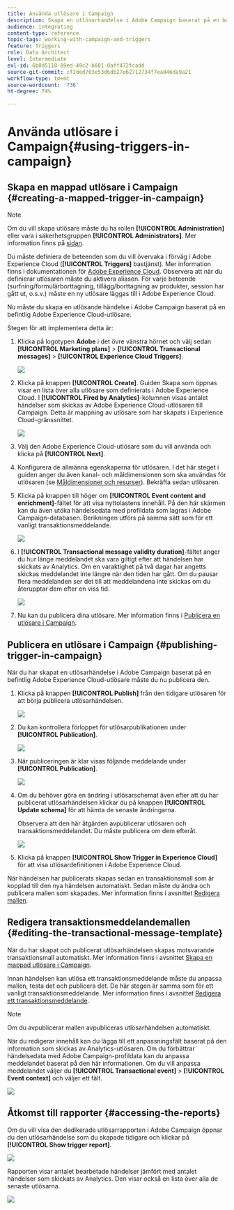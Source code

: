 ```yaml
---
title: Använda utlösare i Campaign
description: Skapa en utlösarhändelse i Adobe Campaign baserat på en befintlig Adobe Experience Cloud-utlösare.
audience: integrating
content-type: reference
topic-tags: working-with-campaign-and-triggers
feature: Triggers
role: Data Architect
level: Intermediate
exl-id: 6b8d5118-89ed-49c2-b601-0aff472fcadd
source-git-commit: cf2ded703e53d6db27e62712734f7ea846da9a21
workflow-type: tm+mt
source-wordcount: '736'
ht-degree: 74%

---
```


# Använda utlösare i Campaign{#using-triggers-in-campaign}

## Skapa en mappad utlösare i Campaign {#creating-a-mapped-trigger-in-campaign}

>[!NOTE]
>
>Om du vill skapa utlösare måste du ha rollen **[!UICONTROL Administration]** eller vara i säkerhetsgruppen **[!UICONTROL Administrators]**. Mer information finns på [sidan](../../administration/using/list-of-roles.md).

Du måste definiera de beteenden som du vill övervaka i förväg i Adobe Experience Cloud (**[!UICONTROL Triggers]** bastjänst). Mer information finns i dokumentationen för [Adobe Experience Cloud](https://experienceleague.adobe.com/docs/experience-cloud/triggers/create.html). Observera att när du definierar utlösaren måste du aktivera aliasen. För varje beteende (surfning/formulärborttagning, tillägg/borttagning av produkter, session har gått ut, o.s.v.) måste en ny utlösare läggas till i Adobe Experience Cloud.

Nu måste du skapa en utlösande händelse i Adobe Campaign baserat på en befintlig Adobe Experience Cloud-utlösare.

Stegen för att implementera detta är:

1. Klicka på logotypen **Adobe** i det övre vänstra hörnet och välj sedan **[!UICONTROL Marketing plans]** > **[!UICONTROL Transactional messages]** > **[!UICONTROL Experience Cloud Triggers]**.

   ![](assets/remarketing_1.png)

1. Klicka på knappen **[!UICONTROL Create]**. Guiden Skapa som öppnas visar en lista över alla utlösare som definierats i Adobe Experience Cloud. I **[!UICONTROL Fired by Analytics]**-kolumnen visas antalet händelser som skickas av Adobe Experience Cloud-utlösaren till Campaign. Detta är mappning av utlösare som har skapats i Experience Cloud-gränssnittet.

   ![](assets/remarketing_2.png)

1. Välj den Adobe Experience Cloud-utlösare som du vill använda och klicka på **[!UICONTROL Next]**.
1. Konfigurera de allmänna egenskaperna för utlösaren. I det här steget i guiden anger du även kanal- och måldimensionen som ska användas för utlösaren (se [Måldimensioner och resurser](../../automating/using/query.md#targeting-dimensions-and-resources)). Bekräfta sedan utlösaren.
1. Klicka på knappen till höger om **[!UICONTROL Event content and enrichment]**-fältet för att visa nyttolastens innehåll. På den här skärmen kan du även utöka händelsedata med profildata som lagras i Adobe Campaign-databasen. Berikningen utförs på samma sätt som för ett vanligt transaktionsmeddelande.

   ![](assets/remarketing_3.png)

1. I **[!UICONTROL Transactional message validity duration]**-fältet anger du hur länge meddelandet ska vara giltigt efter att händelsen har skickats av Analytics. Om en varaktighet på två dagar har angetts skickas meddelandet inte längre när den tiden har gått. Om du pausar flera meddelanden ser det till att meddelandena inte skickas om du återupptar dem efter en viss tid.

   ![](assets/remarketing_4.png)

1. Nu kan du publicera dina utlösare. Mer information finns i [Publicera en utlösare i Campaign](../../integrating/using/using-triggers-in-campaign.md#publishing-trigger-in-campaign).

## Publicera en utlösare i Campaign {#publishing-trigger-in-campaign}

När du har skapat en utlösarhändelse i Adobe Campaign baserat på en befintlig Adobe Experience Cloud-utlösare måste du nu publicera den.

1. Klicka på knappen **[!UICONTROL Publish]** från den tidigare utlösaren för att börja publicera utlösarhändelsen.

   ![](assets/trigger_publish_1.png)

1. Du kan kontrollera förloppet för utlösarpublikationen under **[!UICONTROL Publication]**.

   ![](assets/trigger_publish_2.png)

1. När publiceringen är klar visas följande meddelande under **[!UICONTROL Publication]**.

   ![](assets/trigger_publish_3.png)

1. Om du behöver göra en ändring i utlösarschemat även efter att du har publicerat utlösarhändelsen klickar du på knappen **[!UICONTROL Update schema]** för att hämta de senaste ändringarna.

   Observera att den här åtgärden avpublicerar utlösaren och transaktionsmeddelandet. Du måste publicera om dem efteråt.

   ![](assets/trigger_publish_4.png)

1. Klicka på knappen **[!UICONTROL Show Trigger in Experience Cloud]** för att visa utlösardefinitionen i Adobe Experience Cloud.

När händelsen har publicerats skapas sedan en transaktionsmall som är kopplad till den nya händelsen automatiskt. Sedan måste du ändra och publicera mallen som skapades. Mer information finns i avsnittet [Redigera mallen](../../start/using/marketing-activity-templates.md).

## Redigera transaktionsmeddelandemallen {#editing-the-transactional-message-template}

När du har skapat och publicerat utlösarhändelsen skapas motsvarande transaktionsmall automatiskt. Mer information finns i avsnittet [Skapa en mappad utlösare i Campaign](#creating-a-mapped-trigger-in-campaign).

Innan händelsen kan utlösa ett transaktionsmeddelande måste du anpassa mallen, testa det och publicera det. De här stegen är samma som för ett vanligt transaktionsmeddelande. Mer information finns i avsnittet [Redigera ett transaktionsmeddelande](../../channels/using/editing-transactional-message.md).

>[!NOTE]
>
>Om du avpublicerar mallen avpubliceras utlösarhändelsen automatiskt.

När du redigerar innehåll kan du lägga till ett anpassningsfält baserat på den information som skickas av Analytics-utlösaren. Om du förbättrar händelsedata med Adobe Campaign-profildata kan du anpassa meddelandet baserat på den här informationen. Om du vill anpassa meddelandet väljer du **[!UICONTROL Transactional event]** > **[!UICONTROL Event context]** och väljer ett fält.

![](assets/remarketing_8.png)

## Åtkomst till rapporter {#accessing-the-reports}

Om du vill visa den dedikerade utlösarrapporten i Adobe Campaign öppnar du den utlösarhändelse som du skapade tidigare och klickar på **[!UICONTROL Show trigger report]**.

![](assets/remarketing_9.png)

Rapporten visar antalet bearbetade händelser jämfört med antalet händelser som skickats av Analytics. Den visar också en lista över alla de senaste utlösarna.

![](assets/trigger_uc_browse_14.png)
